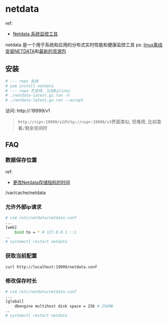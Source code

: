 # netdata
ref:
- [Netdata 系统监控工具](https://xiashuo.xyz/posts/devops/netdata/)

netdata 是一个用于系统和应用的分布式实时性能和健康监控工具
ps: [linux离线安装NETDATA](https://blog.csdn.net/E08640104/article/details/138911328)和[最新的资源包](https://api.github.com/repos/netdata/netdata/releases/latest)

## 安装
```bash
# --- repo 支持
# yum install netdata
# --- repo 不支持, 比如kylinos
# ./netdata-latest.gz.run -h
# ./netdata-latest.gz.run --accept
```

访问: http://<ip>:19999/v1

> `http://<ip>:19999/v2`/`http://<ip>:19999/v3`界面类似, 但难用, 比如查看`/`剩余空间时

## FAQ
### 数据保存位置
ref:
- [更改Netdata存储指标的时间](https://github.com/netdata/localization/blob/master/zh/docs/tutorials/longer-metrics-storage.md)

/var/cache/netdata

### 允许外部ip请求
``` bash
# vim /etc/netdata/netdata.conf
...
[web]
    bind to = * # 127.0.0.1 ::1
..
# systemctl restart netdata
```

### 获取当前配置
`curl http://localhost:19999/netdata.conf`

### 修改保存时长
``` bash
# vim /etc/netdata/netdata.conf
...
[global]
    dbengine multihost disk space = 256 # 256MB
..
# systemctl restart netdata
```